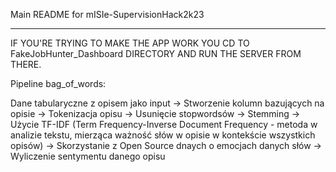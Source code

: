 Main README for mISIe-SupervisionHack2k23
___
IF YOU'RE TRYING TO MAKE THE APP WORK YOU CD TO FakeJobHunter_Dashboard DIRECTORY AND RUN THE SERVER FROM THERE.


Pipeline bag_of_words:

Dane tabularyczne z opisem jako input -> Stworzenie kolumn bazujących na opisie -> Tokenizacja opisu -> Usunięcie stopwordsów -> Stemming -> Użycie TF-IDF (Term Frequency-Inverse Document Frequency - metoda w analizie tekstu, mierząca ważność słów w opisie w kontekście wszystkich opisów) -> Skorzystanie z Open Source dnaych o emocjach danych słów -> Wyliczenie sentymentu danego opisu